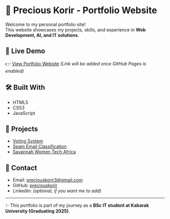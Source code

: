 # 💼 Precious Korir - Portfolio Website

Welcome to my personal portfolio site!  
This website showcases my projects, skills, and experience in **Web Development, AI, and IT solutions**.

## 🚀 Live Demo
👉 [View Portfolio Website](#) _(Link will be added once GitHub Pages is enabled)_

## 🛠️ Built With
- HTML5  
- CSS3  
- JavaScript  

## 📂 Projects
- [Voting System](https://github.com/preciouskorir/voting-system)  
- [Spam Email Classification](https://github.com/preciouskorir/spam-email-classification)  
- [Savannah Women Tech Africa](https://github.com/preciouskorir/savannah-women-tech-africa)  

## 📧 Contact
- Email: preciouskorir3@gmail.com  
- GitHub: [preciouskorir](https://github.com/preciouskorir)  
- LinkedIn: *(optional, if you want me to add)*  

---
✨ This portfolio is part of my journey as a **BSc IT student at Kabarak University (Graduating 2025)**.
